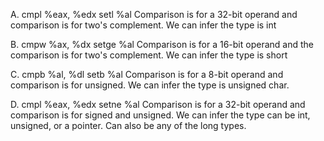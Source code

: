 A.
cmpl %eax, %edx
setl %al
Comparison is for a 32-bit operand and comparison is for two's complement.
We can infer the type is int

B.
cmpw %ax, %dx
setge %al
Comparison is for a 16-bit operand and the comparison is for two's complement.
We can infer the type is short

C.
cmpb %al, %dl
setb %al
Comparison is for a 8-bit operand and comparison is for unsigned.
We can infer the type is unsigned char.

D.
cmpl %eax, %edx
setne %al
Comparison is for a 32-bit operand and comparison is for signed and unsigned.
We can infer the type can be int, unsigned, or a pointer. Can also be any of the
long types.
